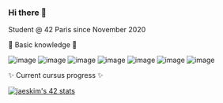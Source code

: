 ### Hi there 👋

<!--
**MassiliaB/MassiliaB** is a ✨ _special_ ✨ repository because its `README.md` (this file) appears on your GitHub profile.

Here are some ideas to get you started:

- 🔭 I’m currently working on ...
-  🌱 I’m currently learning ...
- 👯 I’m looking to collaborate on ...
- 🤔 I’m looking for help with ...
- 💬 Ask me about ...
- 📫 How to reach me: ...
- 😄 Pronouns: ...
- ⚡ Fun fact: ...
-->

Student @ 42 Paris since November 2020

   🌱                     Basic knowledge                         🌱

![image](https://img.shields.io/badge/-C-9cf?style=for-the-badge&logo=C&logoColor=white)
![image](https://img.shields.io/badge/-%20git-lightgrey?style=for-the-badge&logo=git)
![image](https://img.shields.io/badge/Linux-FCC624?style=for-the-badge&logo=linux&logoColor=black)
![image](https://img.shields.io/badge/VIM-%2311AB00.svg?&style=for-the-badge&logo=vim&logoColor=white)
![image](https://img.shields.io/badge/-asm-informational?style=for-the-badge&logo=asm)
![image](https://img.shields.io/badge/-html-orange?style=for-the-badge&logo=html)
![image](https://img.shields.io/badge/-css-blueviolet?style=for-the-badge&logo=css)

   ✨                    Current cursus progress                   ✨ 
  
[![jaeskim's 42 stats](https://badge42.herokuapp.com/api/stats/masboula?privacyEmail=true)](https://github.com/MassiliaB)
